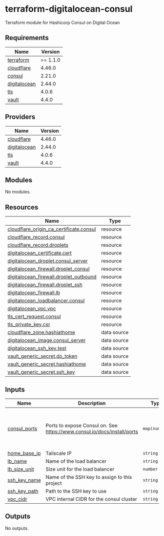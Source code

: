 # terraform-digitalocean-consul
Terraform module for Hashicorp Consul on Digital Ocean

<!-- BEGIN_TF_DOCS -->
## Requirements

| Name | Version |
|------|---------|
| <a name="requirement_terraform"></a> [terraform](#requirement\_terraform) | >= 1.1.0 |
| <a name="requirement_cloudflare"></a> [cloudflare](#requirement\_cloudflare) | 4.46.0 |
| <a name="requirement_consul"></a> [consul](#requirement\_consul) | 2.21.0 |
| <a name="requirement_digitalocean"></a> [digitalocean](#requirement\_digitalocean) | 2.44.0 |
| <a name="requirement_tls"></a> [tls](#requirement\_tls) | 4.0.6 |
| <a name="requirement_vault"></a> [vault](#requirement\_vault) | 4.4.0 |

## Providers

| Name | Version |
|------|---------|
| <a name="provider_cloudflare"></a> [cloudflare](#provider\_cloudflare) | 4.46.0 |
| <a name="provider_digitalocean"></a> [digitalocean](#provider\_digitalocean) | 2.44.0 |
| <a name="provider_tls"></a> [tls](#provider\_tls) | 4.0.6 |
| <a name="provider_vault"></a> [vault](#provider\_vault) | 4.4.0 |

## Modules

No modules.

## Resources

| Name | Type |
|------|------|
| [cloudflare_origin_ca_certificate.consul](https://registry.terraform.io/providers/cloudflare/cloudflare/4.46.0/docs/resources/origin_ca_certificate) | resource |
| [cloudflare_record.consul](https://registry.terraform.io/providers/cloudflare/cloudflare/4.46.0/docs/resources/record) | resource |
| [cloudflare_record.droplets](https://registry.terraform.io/providers/cloudflare/cloudflare/4.46.0/docs/resources/record) | resource |
| [digitalocean_certificate.cert](https://registry.terraform.io/providers/digitalocean/digitalocean/2.44.0/docs/resources/certificate) | resource |
| [digitalocean_droplet.consul_server](https://registry.terraform.io/providers/digitalocean/digitalocean/2.44.0/docs/resources/droplet) | resource |
| [digitalocean_firewall.droplet_consul](https://registry.terraform.io/providers/digitalocean/digitalocean/2.44.0/docs/resources/firewall) | resource |
| [digitalocean_firewall.droplet_outbound](https://registry.terraform.io/providers/digitalocean/digitalocean/2.44.0/docs/resources/firewall) | resource |
| [digitalocean_firewall.droplet_ssh](https://registry.terraform.io/providers/digitalocean/digitalocean/2.44.0/docs/resources/firewall) | resource |
| [digitalocean_firewall.lb](https://registry.terraform.io/providers/digitalocean/digitalocean/2.44.0/docs/resources/firewall) | resource |
| [digitalocean_loadbalancer.consul](https://registry.terraform.io/providers/digitalocean/digitalocean/2.44.0/docs/resources/loadbalancer) | resource |
| [digitalocean_vpc.vpc](https://registry.terraform.io/providers/digitalocean/digitalocean/2.44.0/docs/resources/vpc) | resource |
| [tls_cert_request.consul](https://registry.terraform.io/providers/hashicorp/tls/4.0.6/docs/resources/cert_request) | resource |
| [tls_private_key.csr](https://registry.terraform.io/providers/hashicorp/tls/4.0.6/docs/resources/private_key) | resource |
| [cloudflare_zone.hashiathome](https://registry.terraform.io/providers/cloudflare/cloudflare/4.46.0/docs/data-sources/zone) | data source |
| [digitalocean_image.consul_server](https://registry.terraform.io/providers/digitalocean/digitalocean/2.44.0/docs/data-sources/image) | data source |
| [digitalocean_ssh_key.test](https://registry.terraform.io/providers/digitalocean/digitalocean/2.44.0/docs/data-sources/ssh_key) | data source |
| [vault_generic_secret.do_token](https://registry.terraform.io/providers/hashicorp/vault/4.4.0/docs/data-sources/generic_secret) | data source |
| [vault_generic_secret.hashiathome](https://registry.terraform.io/providers/hashicorp/vault/4.4.0/docs/data-sources/generic_secret) | data source |
| [vault_generic_secret.ssh_key](https://registry.terraform.io/providers/hashicorp/vault/4.4.0/docs/data-sources/generic_secret) | data source |

## Inputs

| Name | Description | Type | Default | Required |
|------|-------------|------|---------|:--------:|
| <a name="input_consul_ports"></a> [consul\_ports](#input\_consul\_ports) | Ports to expose Consul on. See https://www.consul.io/docs/install/ports | `map(number)` | <pre>{<br/>  "dns": 8600,<br/>  "http": 8500,<br/>  "serf-lan": 8301,<br/>  "server": 8300<br/>}</pre> | no |
| <a name="input_home_base_ip"></a> [home\_base\_ip](#input\_home\_base\_ip) | Tailscale IP | `string` | n/a | yes |
| <a name="input_lb_name"></a> [lb\_name](#input\_lb\_name) | Name of the load balancer | `string` | `"consul-lb"` | no |
| <a name="input_lb_size_unit"></a> [lb\_size\_unit](#input\_lb\_size\_unit) | Size unit for the load balancer | `number` | `1` | no |
| <a name="input_ssh_key_name"></a> [ssh\_key\_name](#input\_ssh\_key\_name) | Name of the SSH key to assign to this project | `string` | `"consul-key"` | no |
| <a name="input_ssh_key_path"></a> [ssh\_key\_path](#input\_ssh\_key\_path) | Path to the SSH key to use | `string` | `"~/.ssh/dokey.pub"` | no |
| <a name="input_vpc_cidr"></a> [vpc\_cidr](#input\_vpc\_cidr) | VPC internal CIDR for the consul cluster | `string` | `"10.10.20.0/24"` | no |

## Outputs

No outputs.
<!-- END_TF_DOCS -->